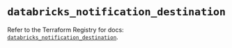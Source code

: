# `databricks_notification_destination`

Refer to the Terraform Registry for docs: [`databricks_notification_destination`](https://registry.terraform.io/providers/databricks/databricks/1.81.1/docs/resources/notification_destination).

